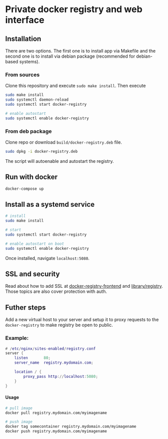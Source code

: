 # Private docker registry and web interface

## Installation
There are two options. The first one is to install app via Makefile
and the second one is to install via debian package (recommended for debian-based systems).

### From sources
Clone this repository and execute `sudo make install`. Then execute
```bash
sudo make install
sudo systemctl daemon-reload
sudo systemctl start docker-registry

# enable autostart
sudo systemctl enable docker-registry
```

### From deb package
Clone repo or download `build/docker-registry.deb` file.
```bash
sudo dpkg -i docker-registry.deb
```
The script will autoenable and autostart the registry.

## Run with docker
```bash
docker-compose up
```

## Install as a systemd service
```bash
# install
sudo make install

# start
sudo systemctl start docker-registry

# enable autostart on boot
sudo systemctl enable docker-registry
```

Once installed, navigate `localhost:5080`.

## SSL and security
Read about how to add SSL at [docker-registry-frontend](https://hub.docker.com/r/konradkleine/docker-registry-frontend/) and [library/registry](https://hub.docker.com/_/registry/).
Those topics are also cover protection with auth.

## Futher steps
Add a new virtual host to your server and setup it to proxy requests to the `docker-registry`
to make registry be open to public.

### Example:
```lua
# /etc/nginx/sites-enabled/registry.conf
server {
    listen       80;
    server_name  registry.mydomain.com;

    location / {
        proxy_pass http://localhost:5080;
    }
}
```

#### Usage
```bash
# pull image
docker pull registry.mydomain.com/myimagename

# push image
docker tag somecontainer registry.mydomain.com/myimagename
docker push registry.mydomain.com/myimagename
```
